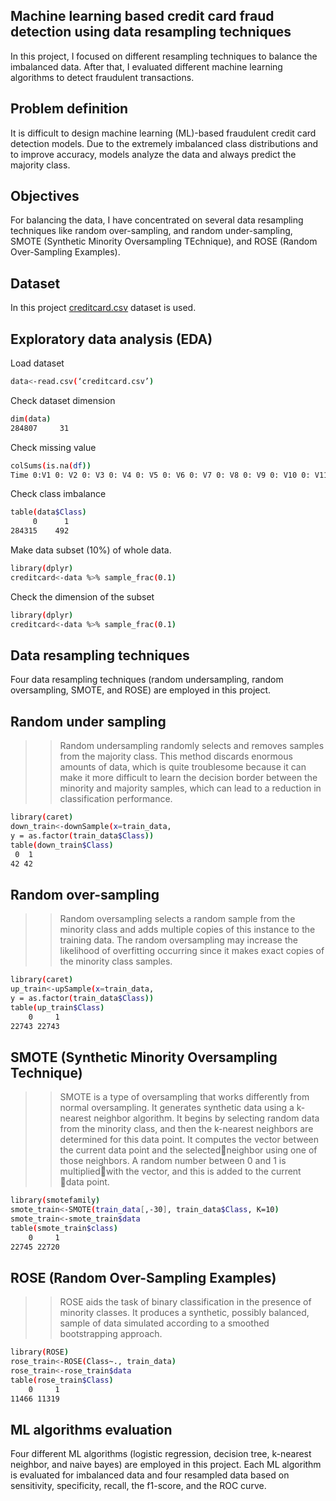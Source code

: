 ## Machine learning based credit card fraud detection using data resampling techniques
In this project, I focused on different resampling techniques to balance the imbalanced data. After that, I evaluated different machine learning algorithms to detect fraudulent transactions.
## Problem definition
It is difficult to design machine learning (ML)-based fraudulent credit card detection models. Due to the extremely imbalanced class distributions and to improve accuracy, models analyze the data and always predict the majority class.
## Objectives
For balancing the data, I have concentrated on several data resampling techniques like random over-sampling, and random under-sampling, SMOTE (Synthetic Minority Oversampling TEchnique), and ROSE (Random Over-Sampling Examples).
## Dataset
In this project 
[creditcard.csv](https://www.kaggle.com/datasets/mlg-ulb/creditcardfraud)
 dataset is used.

## Exploratory data analysis (EDA)

Load dataset

```bash
data<-read.csv(‘creditcard.csv’)
```
Check dataset dimension
```bash
dim(data)
284807     31
```
Check missing value
```bash
colSums(is.na(df))
Time 0:V1 0: V2 0: V3 0: V4 0: V5 0: V6 0: V7 0: V8 0: V9 0: V10 0: V11 0: V12 0: V13 0: V14 0: V15 0: V16 0: V17 0: V18 0: V19 0: V20 0: V21 0: V22 0: V23 0: V24 0: V25 0: V26 0: V27 0: V28 0: Amount 0: Class 0

```
Check class imbalance
```bash
table(data$Class)
     0      1 
284315    492
```
Make data subset (10%) of whole data.
```bash
library(dplyr)
creditcard<-data %>% sample_frac(0.1)
```
Check the dimension of the subset
```bash
library(dplyr)
creditcard<-data %>% sample_frac(0.1)
```
## Data resampling techniques
Four data resampling techniques (random undersampling, random oversampling, SMOTE, and ROSE) are employed in this project.
## Random under sampling
>> Random undersampling randomly selects and removes samples from the majority class.
>> This method discards enormous amounts of data, which is quite troublesome because it can make it more difficult to learn the decision border between the minority and majority samples, which can lead to a reduction in classification performance.
```bash
library(caret)
down_train<-downSample(x=train_data, 
y = as.factor(train_data$Class))
table(down_train$Class)
 0  1 
42 42 
```
## Random over-sampling
>>Random oversampling selects a random sample from the minority class and adds multiple copies of this instance to the training data.
>>The random oversampling may increase the likelihood of overfitting occurring since it makes exact copies of the minority class samples.
```bash
library(caret)
up_train<-upSample(x=train_data,
y = as.factor(train_data$Class))
table(up_train$Class)
    0     1 
22743 22743 
```
## SMOTE (Synthetic Minority Oversampling Technique) 
>>SMOTE is a type of oversampling that works differently from normal oversampling.
It generates synthetic data using a k-nearest neighbor algorithm. 
It begins by selecting random data from the minority class, and then the k-nearest neighbors are determined for this data point.
It computes the vector between the current data point and the selectedneighbor using one of those neighbors.
A random number between 0 and 1 is multipliedwith the vector, and this is added to the current data point.
```bash
library(smotefamily)
smote_train<-SMOTE(train_data[,-30], train_data$Class, K=10)
smote_train<-smote_train$data
table(smote_train$class)
    0     1 
22745 22720 
```
## ROSE (Random Over-Sampling Examples) 
>>ROSE aids the task of binary classification in the presence of minority classes.
It produces a synthetic, possibly balanced, sample of data simulated according to a smoothed bootstrapping approach.
```bash
library(ROSE)
rose_train<-ROSE(Class~., train_data)
rose_train<-rose_train$data
table(rose_train$Class)
    0     1 
11466 11319
```
## ML algorithms evaluation
Four different ML algorithms (logistic regression, decision tree, k-nearest neighbor, and naive bayes) are employed in this project. Each ML algorithm is evaluated for imbalanced data and four resampled data based on sensitivity, specificity, recall, the f1-score, and the ROC curve.



